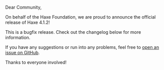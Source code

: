 Dear Community,

On behalf of the Haxe Foundation, we are proud to announce the official release of Haxe 4.1.2!

This is a bugfix release. Check out the changelog below for more information.

If you have any suggestions or run into any problems, feel free to [open an issue on GitHub](https://github.com/HaxeFoundation/haxe/issues).

Thanks to everyone involved!